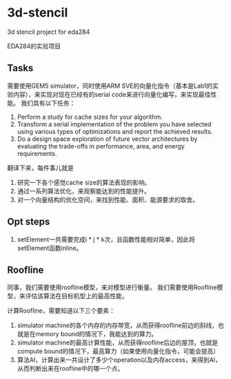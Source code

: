 # 3d-stencil
 3d stencil project for eda284

EDA284的实验项目
## Tasks
需要使用GEM5 simulator，同时使用ARM SVE的向量化指令（基本是Lab1的实验内容），来实现对现在已经有的serial code来进行向量化编写，来实现最佳性能。
我们具有以下任务：

1. Perform a study for cache sizes for your algorithm.
2. Transform a serial implementation of the problem you have selected using various types of optimizations and report the achieved results.
3. Do a design space exploration of future vector architectures by evaluating the trade-offs in performance, area, and energy requirements.

翻译下来，每件事儿就是
1. 研究一下各个感觉cache size的算法表现的影响。
2. 通过一系列算法优化，来观察能达到的性能提升。
3. 对一个向量结构的优化空间，来找到性能、面积、能源要求的取舍。

## Opt steps
1. setElement一共需要完成i * j * k次，且函数性能相对简单，因此将setElement函数inline。

## Roofline
同事，我们需要使用roofline模型，来对模型进行衡量。
我们需要使用Roofline模型，来评估该算法在目标机型上的最高性能。

计算Roofline，需要知道以下三个要素：
1. simulator machine的各个内存的内存带宽，从而获得roofline前边的斜线，也就是在memory bound的情况下，我能达到的算力。
2. simulator machine的最高计算性能，从而获得roofline后边的屋顶，也就是compute bound的情况下，最高算力（如果使用向量化指令，可能会提高）
3. 算法AI，计算出来一共设计了多少个operation以及内存access，来得到AI，从而判断出来在roofline中的哪一个点。


